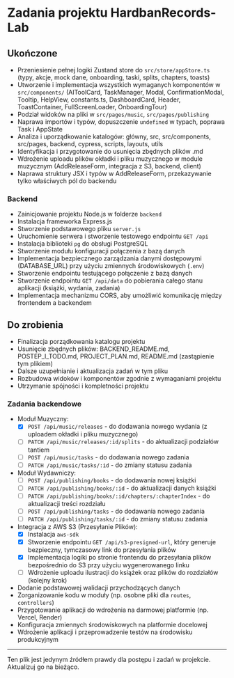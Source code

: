 # Zadania projektu HardbanRecords-Lab

## Ukończone

- Przeniesienie pełnej logiki Zustand store do `src/store/appStore.ts` (typy, akcje, mock dane, onboarding, taski, splits, chapters, toasts)
- Utworzenie i implementacja wszystkich wymaganych komponentów w `src/components/` (AIToolCard, TaskManager, Modal, ConfirmationModal, Tooltip, HelpView, constants.ts, DashboardCard, Header, ToastContainer, FullScreenLoader, OnboardingTour)
- Podział widoków na pliki w `src/pages/music`, `src/pages/publishing`
- Naprawa importów i typów, dopuszczenie `undefined` w typach, poprawa Task i AppState
- Analiza i uporządkowanie katalogów: główny, src, src/components, src/pages, backend, cypress, scripts, layouts, utils
- Identyfikacja i przygotowanie do usunięcia zbędnych plików .md
- Wdrożenie uploadu plików okładki i pliku muzycznego w module muzycznym (AddReleaseForm, integracja z S3, backend, client)
- Naprawa struktury JSX i typów w AddReleaseForm, przekazywanie tylko właściwych pól do backendu

### Backend

- Zainicjowanie projektu Node.js w folderze `backend`
- Instalacja frameworka Express.js
- Stworzenie podstawowego pliku `server.js`
- Uruchomienie serwera i stworzenie testowego endpointu `GET /api`
- Instalacja biblioteki `pg` do obsługi PostgreSQL
- Stworzenie modułu konfiguracji połączenia z bazą danych
- Implementacja bezpiecznego zarządzania danymi dostępowymi (DATABASE_URL) przy użyciu zmiennych środowiskowych (`.env`)
- Stworzenie endpointu testującego połączenie z bazą danych
- Stworzenie endpointu `GET /api/data` do pobierania całego stanu aplikacji (książki, wydania, zadania)
- Implementacja mechanizmu CORS, aby umożliwić komunikację między frontendem a backendem

## Do zrobienia

- Finalizacja porządkowania katalogu projektu
- Usunięcie zbędnych plików: BACKEND_README.md, POSTEP_I_TODO.md, PROJECT_PLAN.md, README.md (zastąpienie tym plikiem)
- Dalsze uzupełnianie i aktualizacja zadań w tym pliku
- Rozbudowa widoków i komponentów zgodnie z wymaganiami projektu
- Utrzymanie spójności i kompletności projektu

### Zadania backendowe

- Moduł Muzyczny:
	- [x] `POST /api/music/releases` - do dodawania nowego wydania (z uploadem okładki i pliku muzycznego)
	- [ ] `PATCH /api/music/releases/:id/splits` - do aktualizacji podziałów tantiem
	- [ ] `POST /api/music/tasks` - do dodawania nowego zadania
	- [ ] `PATCH /api/music/tasks/:id` - do zmiany statusu zadania
- Moduł Wydawniczy:
	- [ ] `POST /api/publishing/books` - do dodawania nowej książki
	- [ ] `PATCH /api/publishing/books/:id` - do aktualizacji danych książki
	- [ ] `PATCH /api/publishing/books/:id/chapters/:chapterIndex` - do aktualizacji treści rozdziału
	- [ ] `POST /api/publishing/tasks` - do dodawania nowego zadania
	- [ ] `PATCH /api/publishing/tasks/:id` - do zmiany statusu zadania
- Integracja z AWS S3 (Przesyłanie Plików):
	- [x] Instalacja `aws-sdk`
	- [x] Stworzenie endpointu `GET /api/s3-presigned-url`, który generuje bezpieczny, tymczasowy link do przesyłania plików
	- [x] Implementacja logiki po stronie frontendu do przesyłania plików bezpośrednio do S3 przy użyciu wygenerowanego linku
	- [ ] Wdrożenie uploadu ilustracji do książek oraz plików do rozdziałów (kolejny krok)
- Dodanie podstawowej walidacji przychodzących danych
- Zorganizowanie kodu w moduły (np. osobne pliki dla `routes`, `controllers`)
- Przygotowanie aplikacji do wdrożenia na darmowej platformie (np. Vercel, Render)
- Konfiguracja zmiennych środowiskowych na platformie docelowej
- Wdrożenie aplikacji i przeprowadzenie testów na środowisku produkcyjnym

---
Ten plik jest jedynym źródłem prawdy dla postępu i zadań w projekcie. Aktualizuj go na bieżąco.
